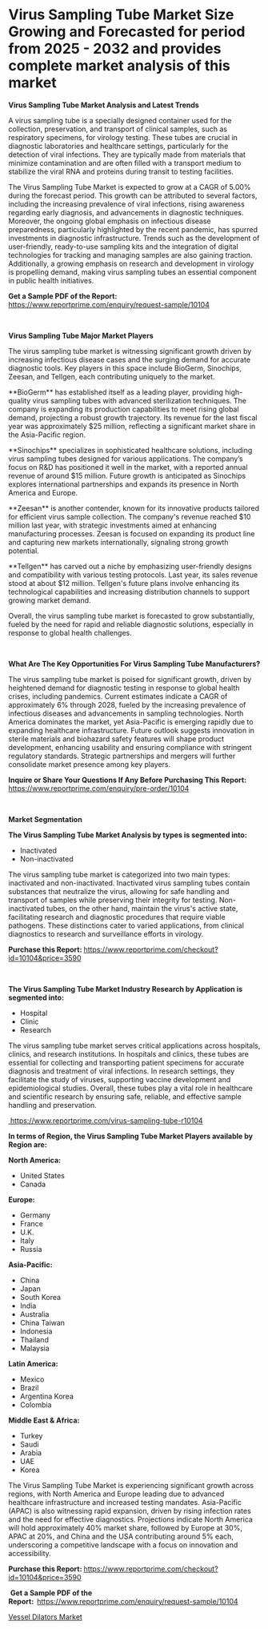 <p><h1>Virus Sampling Tube Market Size Growing and Forecasted for period from 2025 - 2032 and provides complete market analysis of this market</h1></p><p><strong>Virus Sampling Tube Market Analysis and Latest Trends</strong></p>
<p><p>A virus sampling tube is a specially designed container used for the collection, preservation, and transport of clinical samples, such as respiratory specimens, for virology testing. These tubes are crucial in diagnostic laboratories and healthcare settings, particularly for the detection of viral infections. They are typically made from materials that minimize contamination and are often filled with a transport medium to stabilize the viral RNA and proteins during transit to testing facilities.</p><p>The Virus Sampling Tube Market is expected to grow at a CAGR of 5.00% during the forecast period. This growth can be attributed to several factors, including the increasing prevalence of viral infections, rising awareness regarding early diagnosis, and advancements in diagnostic techniques. Moreover, the ongoing global emphasis on infectious disease preparedness, particularly highlighted by the recent pandemic, has spurred investments in diagnostic infrastructure. Trends such as the development of user-friendly, ready-to-use sampling kits and the integration of digital technologies for tracking and managing samples are also gaining traction. Additionally, a growing emphasis on research and development in virology is propelling demand, making virus sampling tubes an essential component in public health initiatives.</p></p>
<p><strong>Get a Sample PDF of the Report:&nbsp;</strong> <a href="https://www.reportprime.com/enquiry/request-sample/10104?utm_campaign=1937&utm_medium=2&utm_source=Github&utm_content=ia&utm_term=20032025&utm_id=virus-sampling-tube">https://www.reportprime.com/enquiry/request-sample/10104</a></p>
<p>&nbsp;</p>
<p><strong>Virus Sampling Tube Major Market Players</strong></p>
<p><p>The virus sampling tube market is witnessing significant growth driven by increasing infectious disease cases and the surging demand for accurate diagnostic tools. Key players in this space include BioGerm, Sinochips, Zeesan, and Tellgen, each contributing uniquely to the market.</p><p>**BioGerm** has established itself as a leading player, providing high-quality virus sampling tubes with advanced sterilization techniques. The company is expanding its production capabilities to meet rising global demand, projecting a robust growth trajectory. Its revenue for the last fiscal year was approximately $25 million, reflecting a significant market share in the Asia-Pacific region.</p><p>**Sinochips** specializes in sophisticated healthcare solutions, including virus sampling tubes designed for various applications. The company’s focus on R&D has positioned it well in the market, with a reported annual revenue of around $15 million. Future growth is anticipated as Sinochips explores international partnerships and expands its presence in North America and Europe.</p><p>**Zeesan** is another contender, known for its innovative products tailored for efficient virus sample collection. The company's revenue reached $10 million last year, with strategic investments aimed at enhancing manufacturing processes. Zeesan is focused on expanding its product line and capturing new markets internationally, signaling strong growth potential.</p><p>**Tellgen** has carved out a niche by emphasizing user-friendly designs and compatibility with various testing protocols. Last year, its sales revenue stood at about $12 million. Tellgen's future plans involve enhancing its technological capabilities and increasing distribution channels to support growing market demand.</p><p>Overall, the virus sampling tube market is forecasted to grow substantially, fueled by the need for rapid and reliable diagnostic solutions, especially in response to global health challenges.</p></p>
<p>&nbsp;</p>
<p><strong>What Are The Key Opportunities For Virus Sampling Tube Manufacturers?</strong></p>
<p><p>The virus sampling tube market is poised for significant growth, driven by heightened demand for diagnostic testing in response to global health crises, including pandemics. Current estimates indicate a CAGR of approximately 6% through 2028, fueled by the increasing prevalence of infectious diseases and advancements in sampling technologies. North America dominates the market, yet Asia-Pacific is emerging rapidly due to expanding healthcare infrastructure. Future outlook suggests innovation in sterile materials and biohazard safety features will shape product development, enhancing usability and ensuring compliance with stringent regulatory standards. Strategic partnerships and mergers will further consolidate market presence among key players.</p></p>
<p><strong>Inquire or Share Your Questions If Any Before Purchasing This Report:</strong> <a href="https://www.reportprime.com/enquiry/pre-order/10104?utm_campaign=1937&utm_medium=2&utm_source=Github&utm_content=ia&utm_term=20032025&utm_id=virus-sampling-tube">https://www.reportprime.com/enquiry/pre-order/10104</a></p>
<p>&nbsp;</p>
<p><strong>Market Segmentation</strong></p>
<p><strong>The Virus Sampling Tube Market Analysis by types is segmented into:</strong></p>
<p><ul><li>Inactivated</li><li>Non-inactivated</li></ul></p>
<p><p>The virus sampling tube market is categorized into two main types: inactivated and non-inactivated. Inactivated virus sampling tubes contain substances that neutralize the virus, allowing for safe handling and transport of samples while preserving their integrity for testing. Non-inactivated tubes, on the other hand, maintain the virus's active state, facilitating research and diagnostic procedures that require viable pathogens. These distinctions cater to varied applications, from clinical diagnostics to research and surveillance efforts in virology.</p></p>
<p><strong>Purchase this Report:&nbsp;</strong><a href="https://www.reportprime.com/checkout?id=10104&price=3590&utm_campaign=1937&utm_medium=2&utm_source=Github&utm_content=ia&utm_term=20032025&utm_id=virus-sampling-tube">https://www.reportprime.com/checkout?id=10104&price=3590</a></p>
<p>&nbsp;</p>
<p><strong>The Virus Sampling Tube Market Industry Research by Application is segmented into:</strong></p>
<p><ul><li>Hospital</li><li>Clinic</li><li>Research</li></ul></p>
<p><p>The virus sampling tube market serves critical applications across hospitals, clinics, and research institutions. In hospitals and clinics, these tubes are essential for collecting and transporting patient specimens for accurate diagnosis and treatment of viral infections. In research settings, they facilitate the study of viruses, supporting vaccine development and epidemiological studies. Overall, these tubes play a vital role in healthcare and scientific research by ensuring safe, reliable, and effective sample handling and preservation.</p></p>
<p><a href="https://www.reportprime.com/virus-sampling-tube-r10104?utm_campaign=1937&utm_medium=2&utm_source=Github&utm_content=ia&utm_term=20032025&utm_id=virus-sampling-tube">&nbsp;https://www.reportprime.com/virus-sampling-tube-r10104</a></p>
<p><strong>In terms of Region, the Virus Sampling Tube Market Players available by Region are:</strong></p>
<p>
    <p> <strong> North America: </strong>
        <ul>
            <li>United States</li>
            <li>Canada</li>
        </ul>
        </p> 
    <p> <strong> Europe: </strong>
        <ul>
            <li>Germany</li>
            <li>France</li>
            <li>U.K.</li>
            <li>Italy</li>
            <li>Russia</li>
        </ul>
        </p> 
    <p> <strong> Asia-Pacific: </strong>
        <ul>
            <li>China</li>
            <li>Japan</li>
            <li>South Korea</li>
            <li>India</li>
            <li>Australia</li>
            <li>China Taiwan</li>
            <li>Indonesia</li>
            <li>Thailand</li>
            <li>Malaysia</li>
        </ul>
        </p> 
    <p> <strong> Latin America: </strong>
        <ul>
            <li>Mexico</li>
            <li>Brazil</li>
            <li>Argentina Korea</li>
            <li>Colombia</li>
        </ul>
        </p> 
    <p> <strong> Middle East & Africa: </strong>
        <ul>
            <li>Turkey</li>
            <li>Saudi</li>
            <li>Arabia</li>
            <li>UAE</li>
            <li>Korea</li>
        </ul>
    </p>
    </p>
<p><p>The Virus Sampling Tube Market is experiencing significant growth across regions, with North America and Europe leading due to advanced healthcare infrastructure and increased testing mandates. Asia-Pacific (APAC) is also witnessing rapid expansion, driven by rising infection rates and the need for effective diagnostics. Projections indicate North America will hold approximately 40% market share, followed by Europe at 30%, APAC at 20%, and China and the USA contributing around 5% each, underscoring a competitive landscape with a focus on innovation and accessibility.</p></p>
<p><strong>Purchase this Report: </strong><a href="https://www.reportprime.com/checkout?id=10104&price=3590&utm_campaign=1937&utm_medium=2&utm_source=Github&utm_content=ia&utm_term=20032025&utm_id=virus-sampling-tube">https://www.reportprime.com/checkout?id=10104&price=3590</a></p>
<p>&nbsp;<strong>Get a Sample PDF of the Report:&nbsp;&nbsp;</strong><a href="https://www.reportprime.com/enquiry/request-sample/10104?utm_campaign=1937&utm_medium=2&utm_source=Github&utm_content=ia&utm_term=20032025&utm_id=virus-sampling-tube">https://www.reportprime.com/enquiry/request-sample/10104</a></p>
<p><strong></strong></p>
<p><p><a href="https://github.com/bmorecock/Market-Research-Report-List-6/blob/main/vessel-dilators-market.md?utm_campaign=1937&utm_medium=2&utm_source=Github&utm_content=ia&utm_term=20032025&utm_id=virus-sampling-tube">Vessel Dilators Market</a></p></p>
